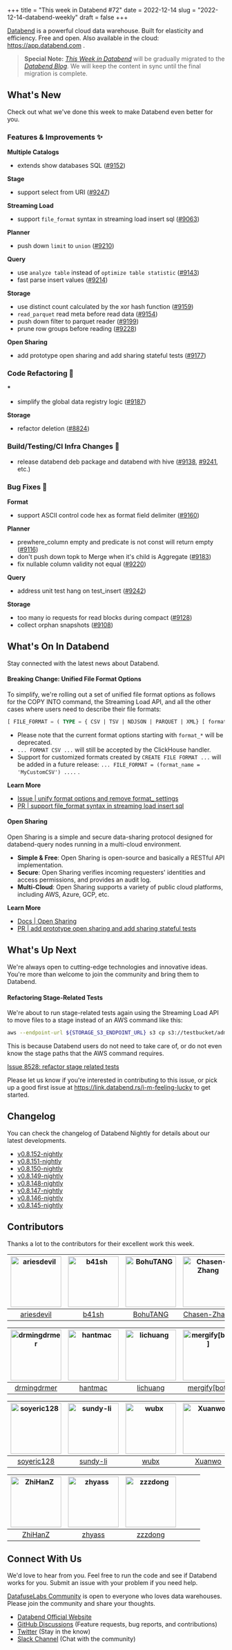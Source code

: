 +++
title = "This week in Databend #72"
date = 2022-12-14
slug = "2022-12-14-databend-weekly"
draft = false
+++

[Databend](https://github.com/datafuselabs/databend) is a powerful cloud data warehouse. Built for elasticity and efficiency. Free and open. Also available in the cloud: <https://app.databend.com> .

> **Special Note:** [*This Week in Databend*](https://weekly.databend.rs/) will be gradually migrated to the [*Databend Blog*](https://databend.rs/blog). We will keep the content in sync until the final migration is complete.

## What's New

Check out what we've done this week to make Databend even better for you.

### Features & Improvements :sparkles:

**Multiple Catalogs**

- extends show databases SQL ([#9152](https://github.com/datafuselabs/databend/pull/9152))

**Stage**

- support select from URI ([#9247](https://github.com/datafuselabs/databend/pull/9247))

**Streaming Load**

- support `file_format` syntax in streaming load insert sql ([#9063](https://github.com/datafuselabs/databend/pull/9063))

**Planner**

- push down `limit` to `union` ([#9210](https://github.com/datafuselabs/databend/pull/9210))

**Query**

- use `analyze table` instead of `optimize table statistic` ([#9143](https://github.com/datafuselabs/databend/pull/9143))
- fast parse insert values ([#9214](https://github.com/datafuselabs/databend/pull/9214))

**Storage**

- use distinct count calculated by the xor hash function ([#9159](https://github.com/datafuselabs/databend/pull/9159))
- `read_parquet` read meta before read data ([#9154](https://github.com/datafuselabs/databend/pull/9154))
- push down filter to parquet reader ([#9199](https://github.com/datafuselabs/databend/pull/9199))
- prune row groups before reading  ([#9228](https://github.com/datafuselabs/databend/pull/9228))

**Open Sharing**

- add prototype open sharing and add sharing stateful tests ([#9177](https://github.com/datafuselabs/databend/pull/9177))

### Code Refactoring :tada:

**\***

- simplify the global data registry logic  ([#9187](https://github.com/datafuselabs/databend/pull/9187))

**Storage**

- refactor deletion ([#8824](https://github.com/datafuselabs/databend/pull/8824))

### Build/Testing/CI Infra Changes :electric_plug:

- release databend deb package and databend with hive ([#9138](https://github.com/datafuselabs/databend/pull/9138), [#9241](https://github.com/datafuselabs/databend/pull/9241), etc.)

### Bug Fixes :wrench:

**Format**

- support ASCII control code hex as format field delimiter ([#9160](https://github.com/datafuselabs/databend/pull/9160))

**Planner**

- prewhere_column empty and predicate is not const will return empty ([#9116](https://github.com/datafuselabs/databend/pull/9116))
- don't push down topk to Merge when it's child is Aggregate ([#9183](https://github.com/datafuselabs/databend/pull/9183))
- fix nullable column validity not equal ([#9220](https://github.com/datafuselabs/databend/pull/9220))

**Query**

- address unit test hang on test_insert ([#9242](https://github.com/datafuselabs/databend/pull/9242))

**Storage**

- too many io requests for read blocks during compact ([#9128](https://github.com/datafuselabs/databend/pull/9128))
- collect orphan snapshots ([#9108](https://github.com/datafuselabs/databend/pull/9108))

## What's On In Databend

Stay connected with the latest news about Databend.

#### Breaking Change: Unified File Format Options

To simplify, we're rolling out a set of unified file format options as follows for the COPY INTO command, the Streaming Load API, and all the other cases where users need to describe their file formats:

```sql
[ FILE_FORMAT = ( TYPE = { CSV | TSV | NDJSON | PARQUET | XML} [ formatTypeOptions ] ) ]
```


- Please note that the current format options starting with `format_*` will be deprecated.  
- `... FORMAT CSV ...` will still be accepted by the ClickHouse handler.
- Support for customized formats created by `CREATE FILE FORMAT ...` will be added in a future release: `... FILE_FORMAT = (format_name = 'MyCustomCSV') ....` .

**Learn More**

- [Issue | unify format options and remove format_ settings](https://github.com/datafuselabs/databend/issues/8995)
- [PR | support file_format syntax in streaming load insert sql](https://github.com/datafuselabs/databend/pull/9063)

#### Open Sharing

Open Sharing is a simple and secure data-sharing protocol designed for databend-query nodes running in a multi-cloud environment.

- **Simple & Free**: Open Sharing is open-source and basically a RESTful API implementation.
- **Secure**: Open Sharing verifies incoming requesters' identities and access permissions, and provides an audit log.
- **Multi-Cloud**: Open Sharing supports a variety of public cloud platforms, including AWS, Azure, GCP, etc.

**Learn More**

- [Docs | Open Sharing](https://github.com/datafuselabs/databend/blob/main/src/query/sharing-endpoint/README.md)
- [PR | add prototype open sharing and add sharing stateful tests](https://github.com/datafuselabs/databend/pull/9177)

## What's Up Next

We're always open to cutting-edge technologies and innovative ideas. You're more than welcome to join the community and bring them to Databend.

#### Refactoring Stage-Related Tests

We're about to run stage-related tests again using the Streaming Load API to move files to a stage instead of an AWS command like this:

```bash
aws --endpoint-url ${STORAGE_S3_ENDPOINT_URL} s3 cp s3://testbucket/admin/data/ontime_200.csv s3://testbucket/admin/stage/internal/s1/ontime_200.csv >/dev/null 2>&1
```

This is because Databend users do not need to take care of, or do not even know the stage paths that the AWS command requires.

[Issue 8528: refactor stage related tests](https://github.com/datafuselabs/databend/issues/8528)

Please let us know if you're interested in contributing to this issue, or pick up a good first issue at <https://link.databend.rs/i-m-feeling-lucky> to get started.

## Changelog

You can check the changelog of Databend Nightly for details about our latest developments.

- [v0.8.152-nightly](https://github.com/datafuselabs/databend/releases/tag/v0.8.152-nightly)
- [v0.8.151-nightly](https://github.com/datafuselabs/databend/releases/tag/v0.8.151-nightly)
- [v0.8.150-nightly](https://github.com/datafuselabs/databend/releases/tag/v0.8.150-nightly)
- [v0.8.149-nightly](https://github.com/datafuselabs/databend/releases/tag/v0.8.149-nightly)
- [v0.8.148-nightly](https://github.com/datafuselabs/databend/releases/tag/v0.8.148-nightly)
- [v0.8.147-nightly](https://github.com/datafuselabs/databend/releases/tag/v0.8.147-nightly)
- [v0.8.146-nightly](https://github.com/datafuselabs/databend/releases/tag/v0.8.146-nightly)
- [v0.8.145-nightly](https://github.com/datafuselabs/databend/releases/tag/v0.8.145-nightly)

## Contributors

Thanks a lot to the contributors for their excellent work this week.

[<img alt="ariesdevil" src="https://avatars.githubusercontent.com/u/7812909?v=4&s=117" width="117">](https://github.com/ariesdevil) |[<img alt="b41sh" src="https://avatars.githubusercontent.com/u/1070352?v=4&s=117" width="117">](https://github.com/b41sh) |[<img alt="BohuTANG" src="https://avatars.githubusercontent.com/u/172204?v=4&s=117" width="117">](https://github.com/BohuTANG) |[<img alt="Chasen-Zhang" src="https://avatars.githubusercontent.com/u/15354455?v=4&s=117" width="117">](https://github.com/Chasen-Zhang) |[<img alt="ClSlaid" src="https://avatars.githubusercontent.com/u/44747719?v=4&s=117" width="117">](https://github.com/ClSlaid) |[<img alt="dantengsky" src="https://avatars.githubusercontent.com/u/22081156?v=4&s=117" width="117">](https://github.com/dantengsky) |
:---: |:---: |:---: |:---: |:---: |:---: |
[ariesdevil](https://github.com/ariesdevil) |[b41sh](https://github.com/b41sh) |[BohuTANG](https://github.com/BohuTANG) |[Chasen-Zhang](https://github.com/Chasen-Zhang) |[ClSlaid](https://github.com/ClSlaid) |[dantengsky](https://github.com/dantengsky) |

[<img alt="drmingdrmer" src="https://avatars.githubusercontent.com/u/44069?v=4&s=117" width="117">](https://github.com/drmingdrmer) |[<img alt="hantmac" src="https://avatars.githubusercontent.com/u/7600925?v=4&s=117" width="117">](https://github.com/hantmac) |[<img alt="lichuang" src="https://avatars.githubusercontent.com/u/1998569?v=4&s=117" width="117">](https://github.com/lichuang) |[<img alt="mergify[bot]" src="https://avatars.githubusercontent.com/in/10562?v=4&s=117" width="117">](https://github.com/apps/mergify) |[<img alt="PsiACE" src="https://avatars.githubusercontent.com/u/36896360?v=4&s=117" width="117">](https://github.com/PsiACE) |[<img alt="RinChanNOWWW" src="https://avatars.githubusercontent.com/u/33975039?v=4&s=117" width="117">](https://github.com/RinChanNOWWW) |
:---: |:---: |:---: |:---: |:---: |:---: |
[drmingdrmer](https://github.com/drmingdrmer) |[hantmac](https://github.com/hantmac) |[lichuang](https://github.com/lichuang) |[mergify[bot]](https://github.com/apps/mergify) |[PsiACE](https://github.com/PsiACE) |[RinChanNOWWW](https://github.com/RinChanNOWWW) |

[<img alt="soyeric128" src="https://avatars.githubusercontent.com/u/106025534?v=4&s=117" width="117">](https://github.com/soyeric128) |[<img alt="sundy-li" src="https://avatars.githubusercontent.com/u/3325189?v=4&s=117" width="117">](https://github.com/sundy-li) |[<img alt="wubx" src="https://avatars.githubusercontent.com/u/320680?v=4&s=117" width="117">](https://github.com/wubx) |[<img alt="Xuanwo" src="https://avatars.githubusercontent.com/u/5351546?v=4&s=117" width="117">](https://github.com/Xuanwo) |[<img alt="xudong963" src="https://avatars.githubusercontent.com/u/41979257?v=4&s=117" width="117">](https://github.com/xudong963) |[<img alt="youngsofun" src="https://avatars.githubusercontent.com/u/5782159?v=4&s=117" width="117">](https://github.com/youngsofun) |
:---: |:---: |:---: |:---: |:---: |:---: |
[soyeric128](https://github.com/soyeric128) |[sundy-li](https://github.com/sundy-li) |[wubx](https://github.com/wubx) |[Xuanwo](https://github.com/Xuanwo) |[xudong963](https://github.com/xudong963) |[youngsofun](https://github.com/youngsofun) |

[<img alt="ZhiHanZ" src="https://avatars.githubusercontent.com/u/25170437?v=4&s=117" width="117">](https://github.com/ZhiHanZ) |[<img alt="zhyass" src="https://avatars.githubusercontent.com/u/34016424?v=4&s=117" width="117">](https://github.com/zhyass) |[<img alt="zzzdong" src="https://avatars.githubusercontent.com/u/5125482?v=4&s=117" width="117">](https://github.com/zzzdong) | | | |
:---: |:---: |:---: |:---: |:---: |:---: |
[ZhiHanZ](https://github.com/ZhiHanZ) |[zhyass](https://github.com/zhyass) |[zzzdong](https://github.com/zzzdong) | | | |

## Connect With Us

We'd love to hear from you. Feel free to run the code and see if Databend works for you. Submit an issue with your problem if you need help.

[DatafuseLabs Community](https://github.com/datafuselabs/) is open to everyone who loves data warehouses. Please join the community and share your thoughts.

- [Databend Official Website](https://databend.rs)
- [GitHub Discussions](https://github.com/datafuselabs/databend/discussions) (Feature requests, bug reports, and contributions)
- [Twitter](https://twitter.com/Datafuse_Labs) (Stay in the know)
- [Slack Channel](https://link.databend.rs/join-slack) (Chat with the community)
